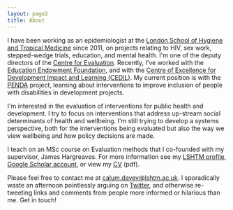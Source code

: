 ```yaml
---
layout: page2
title: About
---
```


I have been working as an epidemiologist at the [London School of Hygiene and Tropical Medicine](https://www.lshtm.ac.uk) since  2011, on projects relating to HIV, sex work, stepped-wedge trials, education, and mental health. I'm one of the deputy directors of the [Centre for Evaluation](http://evaluation.lshtm.ac.uk/). Recently, I've worked with the [Education Endowment Foundation](https://educationendowmentfoundation.org.uk/), and with the [Centre of Excellence for Development Impact and Learning (CEDIL)](https://cedilprogramme.org/). My current position is with the [PENDA](https://www.lshtm.ac.uk/research/centres-projects-groups/penda) project, learning about interventions to improve inclusion of people with disabilities in development projects. 

I'm interested in the evaluation of interventions for public health and development. I try to focus on interventions that address up-stream social determinants of health and wellbeing. I'm still trying to develop a systems perspective, both for the interventions being evaluated but also the way we view wellbeing and how policy decisions are made. 

I teach on an MSc course on Evaluation methods that I co-founded with my supervisor, James Hargreaves. For more information see my [LSHTM profile](https://www.lshtm.ac.uk/aboutus/people/davey.calum), [Google Scholar account](https://scholar.google.co.uk/citations?user=pm4eXUEAAAAJ&hl=en), or view my [CV](files/cv.pdf) (pdf).

Please feel free to contact me at [calum.davey@lshtm.ac.uk](calum.davey@lshtm.ac.uk). I sporadically waste an afternoon pointlessly arguing on [Twitter](https://twitter.com/CalumDavey?ref_src=twsrc%5Egoogle%7Ctwcamp%5Eserp%7Ctwgr%5Eauthor), and otherwise re-tweeting links and comments from people more informed or hilarious than me. Get in touch!